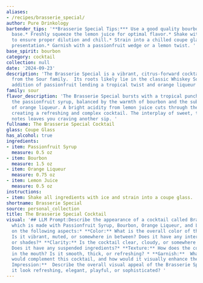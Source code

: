 ```yaml
---
aliases:
- /recipes/brasserie_special/
author: Pure Drinkology
bartender_tips: '**Brasserie Special Tips:*** Use a good quality bourbon for a robust
  base.* Freshly squeeze the lemon juice for optimal flavor.* Shake with ice vigorously
  to ensure proper dilution and chill.* Strain into a chilled coupe glass for a sophisticated
  presentation.* Garnish with a passionfruit wedge or a lemon twist. '
base_spirit: bourbon
category: cocktail
collection: null
date: '2024-09-23'
description: 'The Brasserie Special is a vibrant, citrus-forward cocktail hailing
  from the Sour family.  Its roots likely lie in the classic Whiskey Sour, with the
  addition of passionfruit lending a tropical twist and orange liqueur adding complexity. '
family: sour
flavor_description: 'The Brasserie Special bursts with a tropical punch thanks to
  the passionfruit syrup, balanced by the warmth of bourbon and the subtle sweetness
  of orange liqueur. A bright acidity from lemon juice cuts through the richness,
  creating a refreshing and complex cocktail. The interplay of sweet, tart, and spicy
  notes leaves you craving another sip. '
fullname: The Brasserie Special Cocktail
glass: Coupe Glass
has_alcohol: true
ingredients:
- item: Passionfruit Syrup
  measure: 0.5 oz
- item: Bourbon
  measure: 1.5 oz
- item: Orange Liqueur
  measure: 0.75 oz
- item: Lemon Juice
  measure: 0.5 oz
instructions:
- item: Shake all ingredients with ice and strain into a coupe glass.
shortname: Brasserie Special
source: personal_collection
title: The Brasserie Special Cocktail
visual: '## LLM Prompt:Describe the appearance of a cocktail called Brasserie Special,
  which is made with Passionfruit Syrup, Bourbon, Orange Liqueur, and Lemon Juice.  Focus
  on the following aspects:* **Color:** What is the overall color of the cocktail?
  Is it vibrant, muted, or somewhere in between? Does it have any interesting hues
  or shades?* **Clarity:** Is the cocktail clear, cloudy, or somewhere in between?
  Does it have any suspended ingredients?* **Texture:** How does the cocktail feel
  in the mouth? Is it smooth, thick, or refreshing? * **Garnish:**  What kind of garnish
  would complement this cocktail, and how would it visually enhance the drink? * **Overall
  Impression:**  Describe the overall visual appeal of the Brasserie Special. Does
  it look refreshing, elegant, playful, or sophisticated? '
---
```



